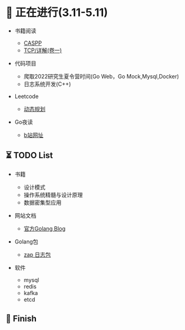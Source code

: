 # :rocket: 正在进行(3.11-5.11)

- 书籍阅读
   - [CASPP](/CSAPP/CASPP.md)
   - [TCP/详解(卷一)](TCPIP/TCPIP.md)
  
- 代码项目
  - 爬取2022研究生夏令营时间(Go Web，Go Mock,Mysql,Docker)
  - 日志系统开发(C++) 

- Leetcode
   - [动态规划](Leetcode/leetcode.md)

- Go夜读
   - [b站网址](https://space.bilibili.com/326749661?spm_id_from=333.337.0.0)

## :hourglass_flowing_sand: TODO List

- 书籍
   - 设计模式
   - 操作系统精髓与设计原理
   - 数据密集型应用
- 网站文档
   - [官方Golang Blog](https://go.dev/blog/)
- Golang包
   - [zap 日志包](https://github.com/uber-go/zap)

- 软件
   - mysql
   - redis
   - kafka
   - etcd

## :triangular_flag_on_post: Finish

